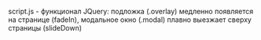 
script.js - функционал JQuery: подложка (.overlay) медленно появляется на странице (fadeIn), модальное окно (.modal) плавно выезжает сверху страницы (slideDown)
